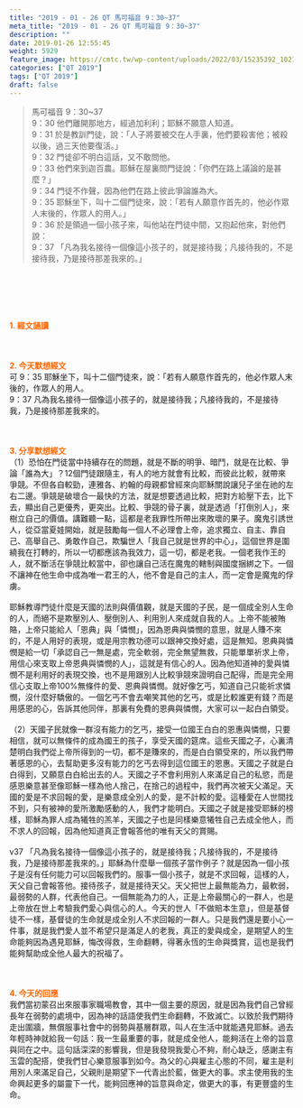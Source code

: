 ```yaml
---
title: "2019 - 01 - 26 QT 馬可福音 9：30~37"
meta_title: "2019 - 01 - 26 QT 馬可福音 9：30~37"
description: ""
date: 2019-01-26 12:55:45
weight: 5929
feature_image: https://cmtc.tw/wp-content/uploads/2022/03/15235392_10211799862337740_180693556567566654_o-1.webp
categories: ["QT 2019"]
tags: ["QT 2019"]
draft: false
---
```


<blockquote>馬可福音 9：30~37<br />
9：30 他們離開那地方，經過加利利；耶穌不願意人知道。<br />
9：31 於是教訓門徒，說：「人子將要被交在人手裏，他們要殺害他；被殺以後，過三天他要復活。」<br />
9：32 門徒卻不明白這話，又不敢問他。<br />
9：33 他們來到迦百農。耶穌在屋裏問門徒說：「你們在路上議論的是甚麼？」<br />
9：34 門徒不作聲，因為他們在路上彼此爭論誰為大。<br />
9：35 耶穌坐下，叫十二個門徒來，說：「若有人願意作首先的，他必作眾人末後的，作眾人的用人。」<br />
9：36 於是領過一個小孩子來，叫他站在門徒中間，又抱起他來，對他們說：<br />
9：37 「凡為我名接待一個像這小孩子的，就是接待我；凡接待我的，不是接待我，乃是接待那差我來的。」</blockquote><br />
&nbsp;<br />
<br />
&nbsp;<br />
<br />
<span style="color: #ff6600;"><strong>1. </strong><strong>經文誦讀</strong></span><br />
<br />
<span style="color: #ff6600;"><strong> </strong></span><br />
<br />
<span style="color: #ff6600;"><strong>2. 今天默想</strong><strong>經文<br />
</strong></span>可 9：35 耶穌坐下，叫十二個門徒來，說：「若有人願意作首先的，他必作眾人末後的，作眾人的用人。<br />
9：37 凡為我名接待一個像這小孩子的，就是接待我；凡接待我的，不是接待我，乃是接待那差我來的。<br />
<br />
&nbsp;<br />
<br />
<span style="color: #ff6600;"><strong>3. 分享默想經文<br />
</strong></span>（1）恐怕在門徒當中持續存在的問題，就是不斷的明爭、暗鬥，就是在比較、爭論「誰為大」？12個門徒跟隨主，有人的地方就會有比較，而彼此比較，就帶來爭競。不但各自較勁，連雅各、約翰的母親都曾經來向耶穌關說讓兒子坐在祂的左右二邊。爭競是破壞合一最快的方法，就是想要透過比較，把對方給壓下去，比下去，顯出自己更優秀，更突出。比較、爭競的骨子裏，就是透過「打倒別人」，來樹立自己的價值。講難聽一點，這都是老我罪性所帶出來敗壞的果子。魔鬼引誘世人，從亞當夏娃開始，就是鼓勵每一個人不必理會上帝，追求獨立、自主、靠自己、高舉自己、勇敢作自己，欺騙世人「我自己就是世界的中心」，這個世界是圍繞我在打轉的，所以一切都應該為我效力，這一切，都是老我。一個老我作王的人，就不斷活在爭競比較當中，卻也讓自己活在魔鬼的轄制與國度捆綁之下。一個不讓神在他生命中成為唯一君王的人，他不會是自己的主人，而一定會是魔鬼的俘虜。<br />
<br />
耶穌教導門徒什麼是天國的法則與價值觀，就是天國的子民，是一個成全別人生命的人，而絕不是欺壓別人、壓倒別人、利用別人來成就自我的人。上帝不能被賄賂，上帝只能給人「恩典」與「憐憫」，因為恩典與憐憫的意思，就是人賺不來的，不是人用好的表現，或是用宗教功德可以跟神交換好處，這是無知。恩典與憐憫是給一切「承認自己一無是處，完全軟弱，完全無望無救，只能單單祈求上帝，用信心來支取上帝恩典與憐憫的人」，這就是有信心的人。因為他知道神的愛與憐憫不是利用好的表現交換，也不是用跟別人比較爭競來證明自己配得，而是完全用信心支取上帝100%無條件的愛、恩典與憐憫。就好像乞丐，知道自己只能祈求憐憫，沒什麼好驕傲的。一個乞丐不會去嘲笑其他的乞丐，或是比較誰更有錢？而是用感恩的心，告訴其他同伴，那裏有免費的恩典與憐憫，大家可以一起白白領受。<br />
<br />
（2）天國子民就像一群沒有能力的乞丐，接受一位國王白白的恩惠與憐憫，只要相信，就可以無條件的成為國王的孩子，享受天國的筵席。這些天國之子，心裏清楚明白我們從上帝所得到的一切，都不是賺來的，而是白白領受來的，所以我們帶著感恩的心，去幫助更多沒有能力的乞丐去得到這位國王的恩惠。天國之子就是白白得到，又願意白白給出去的人。天國之子不會利用別人來滿足自己的私慾，而是感恩樂意甚至像耶穌一樣為他人捨己，在捨己的過程中，我們再次被天父滿足。天國的愛是不求回報的愛，是樂意成全別人的愛，是不計較的愛。這種愛在人世間找不到，只有被神的愛所激勵感動的人，我們才能明白。天國之子就是接受耶穌的榜樣，耶穌為罪人成為犧牲的羔羊，天國之子也是同樣樂意犧牲自己去成全他人，而不求人的回報，因為他知道真正會報答他的唯有天父的賞賜。<br />
<br />
v37 「凡為我名接待一個像這小孩子的，就是接待我；凡接待我的，不是接待我，乃是接待那差我來的。」耶穌為什麼舉一個孩子當作例子？就是因為一個小孩子是沒有任何能力可以回報我們的。服事一個小孩子，就是不求回報，這樣的人，天父自己會報答他。接待孩子，就是接待天父。天父把世上最無能為力，最軟弱，最弱勢的人群，代表他自己。一個無能為力的人，正是上帝最關心的一群人，也是上帝放在世上考驗我們愛心與信心的人。今天的世人「不做賠本生意」，但是基督徒不一樣，基督徒的生命就是成全別人不求回報的一群人。只是我們還是要小心一件事，就是我們愛人並不希望只是滿足人的老我，真正的愛與成全，是期望人的生命能夠因為遇見耶穌，悔改得救，生命翻轉，得著永恆的生命與獎賞，這也是我們能夠幫助成全他人最大的祝福了。<br />
<br />
&nbsp;<br />
<br />
<span style="color: #ff6600;"><strong>4. 今天的回應<br />
</strong></span>我們當初蒙召出來服事家職場教會，其中一個主要的原因，就是因為我們自己曾經長年在弱勢的處境中，因為神的話語使我們生命翻轉，不致滅亡。以致於我們期待走出圍牆，無償服事社會中的弱勢與基層群眾，叫人在生活中就能遇見耶穌。過去年輕時神就給我一句話：我一生最重要的事，就是成全他人，能夠活在上帝的旨意與同在之中。這句話深深的影響我，但是我發現我愛心不夠，耐心缺乏，感謝主有玉雲的配搭，使我們甘心樂意服事到如今。為父的心與雇主心態的不同，雇主是利用別人來滿足自己，父親則是期望下一代青出於藍，做更大的事。求主使用我的生命興起更多的屬靈下一代，能夠回應神的旨意與命定，做更大的事，有更豐盛的生命。<br />
<br />
&nbsp;<br />
<br />
&nbsp;
        